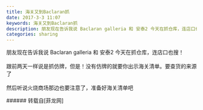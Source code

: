 ```yaml
---
title: 海关又到Baclaran抓
date: 2017-3-3 11:07
keywords: 海关又到Baclaran抓
description: 朋友现在告诉我说 Baclaran galleria 和 安泰2 今天在抓仓库，连店口也搜！跟前两天一样说是抓仿牌，但是！没有仿牌的就要你出示海关清单。要查货的来源了 然后听说火烧商场那边也要注意了，准备好海关清单吧 
categories: sharing
---
```

<td class="t_f" id="postmessage_570168">

朋友现在告诉我说 Baclaran galleria 和 安泰2 今天在抓仓库，连店口也搜！<br/>
<br/>
跟前两天一样说是抓仿牌，但是！没有仿牌的就要你出示海关清单。要查货的来源了 <br/>
<br/>
然后听说火烧商场那边也要注意了，准备好海关清单吧 <br/>
</td>
###### 转载自[菲龙网]